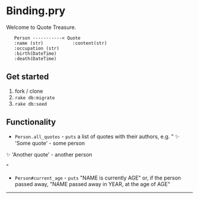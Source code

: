 # Binding.pry

Welcome to Quote Treasure.

```
   Person -----------< Quote
   :name (str)           :content(str)
   :occupation (str)
   :birth(DateTime)
   :death(DateTime)
```

## Get started
1. fork / clone
2. `rake db:migrate`
3. `rake db:seed`

## Functionality

- `Person.all_quotes` - `puts` a list of quotes with their authors, e.g.
"
✨ 'Some quote' - some person

✨ 'Another quote' - another person

"
- `Person#current_age` - `puts` "NAME is currently AGE" or, if the person passed away, "NAME passed away in YEAR, at the age of AGE"

---


